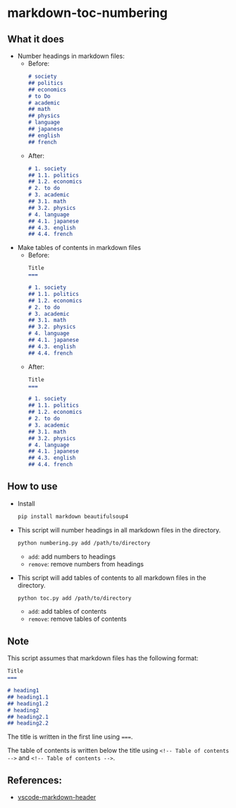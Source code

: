 # markdown-toc-numbering

## What it does
- Number headings in markdown files:
    - Before:
        ```markdown
        # society
        ## politics
        ## economics
        # to Do
        # academic
        ## math
        ## physics
        # language
        ## japanese
        ## english
        ## french
        ```
    - After:
        ```markdown
        # 1. society
        ## 1.1. politics
        ## 1.2. economics
        # 2. to do
        # 3. academic
        ## 3.1. math
        ## 3.2. physics
        # 4. language
        ## 4.1. japanese
        ## 4.3. english
        ## 4.4. french
        ```
- Make tables of contents in markdown files
    - Before:
        ```markdown
        Title
        ===

        # 1. society
        ## 1.1. politics
        ## 1.2. economics
        # 2. to do
        # 3. academic
        ## 3.1. math
        ## 3.2. physics
        # 4. language
        ## 4.1. japanese
        ## 4.3. english
        ## 4.4. french
        ```
    - After:
        ```markdown
        Title
        ===

        # 1. society
        ## 1.1. politics
        ## 1.2. economics
        # 2. to do
        # 3. academic
        ## 3.1. math
        ## 3.2. physics
        # 4. language
        ## 4.1. japanese
        ## 4.3. english
        ## 4.4. french
        ```

## How to use
- Install
    ```bash
    pip install markdown beautifulsoup4
    ```
- This script will number headings in all markdown files in the directory.
    ```bash
    python numbering.py add /path/to/directory
    ```
    - `add`: add numbers to headings
    - `remove`: remove numbers from headings

- This script will add tables of contents to all markdown files in the directory.
    ```bash
    python toc.py add /path/to/directory
    ```
    - `add`: add tables of contents
    - `remove`: remove tables of contents

## Note
This script assumes that markdown files has the following format:
```markdown
Title
===

# heading1
## heading1.1
## heading1.2
# heading2
## heading2.1
## heading2.2
```

The title is written in the first line using `===`.

The table of contents is written below the title using `<!-- Table of contents -->` and `<!-- Table of contents -->`.

## References:
- [vscode-markdown-header](https://github.com/panchaoxin/vscode-markdown-header/tree/master)